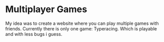 # Multiplayer Games
My idea was to create a website where you can play multiple games with friends.
Currently there is only one game: Typeracing. Which is playable and with less bugs i guess.
